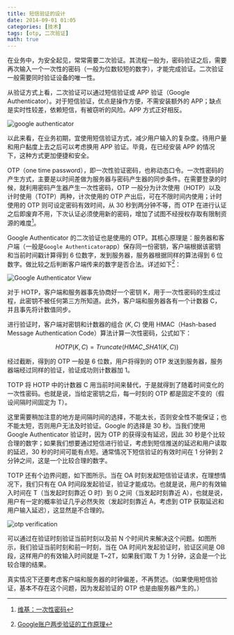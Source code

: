 ```yaml
---
title: 短信验证的设计
date: 2014-09-01 01:05
categories: [技术]
tags: [otp, 二次验证]
math: true
---
```


在业务中，为安全起见，常常需要二次验证。其流程一般为，密码验证之后，需要再次输入一个一次性的密码（一般为位数较短的数字），才能完成验证。二次验证一般需要同时验证设备的唯一性。

从验证方式上看，二次验证可以通过短信验证或 APP 验证（Google Authenticator）。对于短信验证，优点是操作方便，不需安装额外的 APP；缺点是实时性较差，依赖短信，有被窃听的风险。APP 方式正好相反。

![google authenticator](http://wulfric.qiniudn.com/google_authenticator.png "google authenticator")

以此来看，在业务初期，宜使用短信验证方式，减少用户输入的复杂度。待用户量和用户黏度上去之后可以考虑换用 APP 验证。毕竟，在已经安装 APP 的情况下，这种方式更加便捷和安全。

OTP（one time password），即一次性验证密码，也称动态口令。一次性密码的产生方式，主要是以时间差做为服务器与密码产生器的同步条件。在需要登录的时候，就利用密码产生器产生一次性密码，OTP 一般分为计次使用（HOTP）以及计时使用（TOTP）两种，计次使用的 OTP 产出后，可在不限时间内使用；计时使用的 OTP 则可设定密码有效时间，从 30 秒到两分钟不等，而 OTP 在进行认证之后即废弃不用，下次认证必须使用新的密码，增加了试图不经授权存取有限制资源的难度[^1]。

Google Authenticator 的二次验证也是使用的 OTP。其核心原理是：服务器和客户端（一般是`Google Authenticator`app）保存同一份密钥，客户端根据该密钥和当前时间戳计算得到 6 位数字，发到服务器，服务器根据同样的算法得到 6 位数字。做比较之后判断客户端传来的数字是否合法。详述如下[^2]：

![Google Authenticator View](http://wulfric.qiniudn.com/google_authenticator_view.png "Google Authenticator View")

对于 HOTP，客户端和服务器事先协商好一个密钥 K，用于一次性密码的生成过程，此密钥不被任何第三方所知道。此外，客户端和服务器各有一个计数器 C，并且事先将计数值同步。

进行验证时，客户端对密钥和计数器的组合 $(K,C)$ 使用 HMAC（Hash-based Message Authentication Code）算法计算一次性密码，公式如下：

$$HOTP(K,C) = Truncate(HMAC\_SHA1(K,C))$$

经过截断，得到的 OTP 一般是 6 位数，用户将得到的 OTP 发送到服务器，服务器端经过同样的验证，验证成功则计数器加 1。

TOTP 将 HOTP 中的计数器 C 用当前时间来替代，于是就得到了随着时间变化的一次性密码。也就是说，当给定密钥之后，每一时刻的 OTP 都是固定不变的（假设间隔时间固定为 T）。

这里需要稍加注意的地方是间隔时间的选择，不能太长，否则安全性不能保证；也不能太短，否则用户无法及时验证。Google 的选择是 30 秒。当我们使用 Google Authenticator 验证时，因为 OTP 的获得没有延迟，因此 30 秒是个比较合理的数字；如果我们想要通过短信进行验证，考虑到短信推送的延迟和用户读取的延迟，30 秒的时间可能有点短。通常情况下短信验证的有效时间在 1 分钟到 2 分钟之间，这是一个比较合理的数字。

TOTP 还有个边界问题，如下图所示。当在 OA 时刻发起短信验证请求，在理想情况下，我们只有在 OA 时间段发起验证，验证才能成功。也就是说，用户的有效输入时间在 T（当发起时刻靠近 O 时）到 0 之间（当发起时刻靠近 A），也就是说，用户有一定的概率验证几乎必然失败（发起时刻靠近 A，考虑到 OTP 获取延迟和用户输入延迟），这显然是不合理的。

![otp verification](http://wulfric.qiniudn.com/R-otp.png "otp verification")

可以通过在验证时刻验证当前时刻以及前 N 个时间片来解决这个问题。如图所示，我们验证当前时刻和前一时刻，当在 OA 时间片发起验证时，验证区间是 OB 段，这样用户的有效输入时间就是 T~2T，如果我们取 T 为 1 分钟，这会是一个比较合理的结果。

真实情况下还要考虑客户端和服务器的时钟偏差，不再赘述。（如果使用短信验证，基本不存在这个问题，因为发起验证的 OTP 也是由服务器产生的。）


[^1]: [维基：一次性密码](http://zh.wikipedia.org/zh-cn/%E4%B8%80%E6%AC%A1%E6%80%A7%E5%AF%86%E7%A2%BC)

[^2]: [Google账户两步验证的工作原理](http://blog.seetee.me/archives/73.html)

